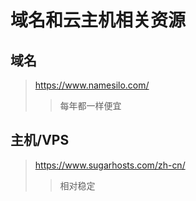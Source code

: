 # 域名和云主机相关资源

## 域名
> https://www.namesilo.com/  
> > 每年都一样便宜  
> > 
>
## 主机/VPS
> https://www.sugarhosts.com/zh-cn/
> > 相对稳定  
>
